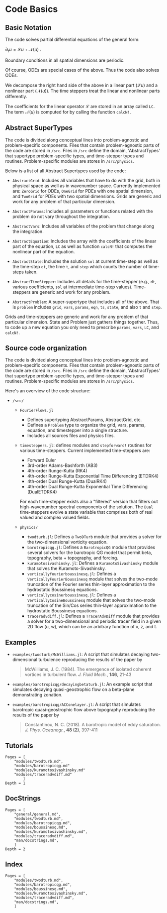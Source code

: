 # Code Basics



## Basic Notation

The code solves partial differential equations of the general form:

$\partial_t u = \mathcal{L}u + \mathcal{N}(u)\ .$

Boundary conditions in all spatial dimensions are periodic.

Of course, ODEs are special cases of the above. Thus the code also solves ODEs.

We decompose the right hand side of the above in a linear part ($\mathcal{L}u$)
and a nonlinear part ($\mathcal{N}(u)$). The time steppers treat the linear and
nonlinear parts differently.

The coefficients for the linear operator $\mathcal{L}$ are stored in an array called `LC`. The term $\mathcal{N}(u)$ is computed for by calling the function `calcN!`.




## Abstract SuperTypes

The code is divided along conceptual lines into problem-agnostic and
problem-specific components. Files that contain problem-agnostic parts
of the code are stored in `/src`. Files in `/src` define the domain,
'AbstractTypes' that supertype problem-specific types, and
time-stepper types and routines. Problem-specific modules are stores
in `/src/physics`.

Below is a list of all Abstract Supertypes used by the code:

- `AbstractGrid`: Includes all variables that have to do with the grid, both in physical space as well as in wavenumber space. Currently implemented are: `ZeroGrid` for ODEs, `OneGrid` for PDEs with one spatial dimension, and `TwoGrid` for PDEs with two spatial dimensions. Grids are generic and work for any problem of that particular dimension.

- `AbstractParams`: Includes all parameters or functions related with the problem do not vary throughout the integration.

- `AbstractVars`: Includes all variables of the problem that change along the integration.

- `AbstractEquation`: Includes the array with the coefficients of the linear part of the equation, `LC` as well as function `calcN!` that computes the nonlinear part of the equation.

- `AbstractState`: Includes the solution `sol` at current time-step as well as the time-step `dt`, the time `t`, and `step` which counts the number of time-steps taken.

- `AbstractTimeStepper`: Includes all details for the time-stepper (e.g., `dt`, various coefficients, `sol` at intermediate time-step values). Time-steppers are generic and work for any problem.

- `AbstractProblem`: A super-supertype that includes all of the above. That is `problem` includes `grid`, `vars`, `params`, `eqn`, `ts`, `state`, and also `t` and `step`.

Grids and time-steppers are generic and work for any problem of that particular dimension. State and Problem just gathers things together. Thus, to code up a new equation you only need to prescribe `params`, `vars`, `LC`, and `calcN!`.




## Source code organization

The code is divided along conceptual lines into problem-agnostic and
problem-specific components. Files that contain problem-agnostic parts
of the code are stored in `/src`. Files in `/src` define the domain,
'AbstractTypes' that supertype problem-specific types, and
time-stepper types and routines. Problem-specific modules are stores
in `/src/physics`.

Here's an overview of the code structure:

- `/src/`
    - `FourierFlows.jl`
        - Defines supertyping AbstractParams, AbstractGrid, etc.
        - Defines a `Problem` type to organize the grid, vars, params,
            equation, and timestepper into a single structure.
        - Includes all sources files and physics files.
   - `timesteppers.jl`: defines modules and `stepforward!` routines for
        various time-steppers. Current implemented time-steppers are:
        - Forward Euler
        - 3rd-order Adams-Bashforth (AB3)
        - 4th-order Runge-Kutta (RK4)
        - 4th-order Runge-Kutta Exponential Time Differencing (ETDRK4)
        - 4th-order Dual Runge-Kutta (DualRK4)
        - 4th-order Dual Runge-Kutta Exponential Time Differencing (DualETDRK4)

        For each time-stepper exists also a "filtered" version that filters
        out high-wavenumber spectral components of the solution. The `Dual`
        time-steppers evolve a state variable that comprises both of real valued
        and complex valued fields.

    - `physics/`
        - `twodturb.jl`: Defines a `TwoDTurb` module that provides a
                solver for the two-dimensional vorticity equation.
        - `barotropicqg.jl`: Defines a `BarotropicQG` module that provides
                several solvers for the barotropic QG model that permit beta,
                topography, beta + topography, and forcing.
        - `kuramotosivashinsky.jl`: Defines a `KuramotoSivashinsky` module that
                solves the Kuramoto-Sivashinsky.
        - `verticallyfourierboussinesq.jl`: Defines a `VerticallyFourierBoussinesq` module that
                solves the two-mode truncation of the Fourier series thin-layer approximation to the hydrostatic Boussinesq equations.
        - `verticallycosinerboussinesq.jl`: Defines a `VerticallyCosineBoussinesq` module that
                solves the two-mode truncation of the Sin/Cos series thin-layer approximation to the hydrostatic Boussinesq equations.
        - `traceradvdiff.jl`: Defines a `TracerAdvDiff` module that
                provides a solver for a two-dimensional and periodic tracer
                field in a given 2D flow (u, w), which can be an arbitrary
                function of x, z, and t.

## Examples

- `examples/twodturb/McWilliams.jl`: A script that simulates decaying two-dimensional turbulence reproducing the results of the paper by

  > McWilliams, J. C. (1984). The emergence of isolated coherent vortices in turbulent flow. *J. Fluid Mech.*, **146**, 21-43

- `examples/barotropicqg/decayingbetaturb.jl`: An example script that simulates decaying quasi-geostrophic flow on a beta-plane demonstrating zonation.

- `examples/barotropicqg/ACConelayer.jl`: A script that simulates barotropic quasi-geostrophic flow above topography reproducing the results of the paper by

  > Constantinou, N. C. (2018). A barotropic model of eddy saturation. *J. Phys. Oceanogr.*, **48 (2)**, 397-411



## Tutorials

```@contents
Pages = [
    "modules/twodturb.md",
    "modules/barotropicqg.md"
    "modules/kuramotosivashinsky.md"
    "modules/traceradvdiff.md"
        ]
Depth = 1
```



## DocStrings

```@contents
Pages = [
    "general/general.md",
    "modules/twodturb.md",
    "modules/barotropicqg.md",
    "modules/boussinesq.md",
    "modules/kuramotosivashinsky.md",
    "modules/traceradvdiff.md",
    "man/docstrings.md",
    ]
Depth = 2
```

## Index

```@index
Pages = [
    "modules/twodturb.md",
    "modules/barotropicqg.md",
    "modules/boussinesq.md",
    "modules/kuramotosivashinsky.md",
    "modules/traceradvdiff.md",
    "man/docstrings.md",
    ]
```
